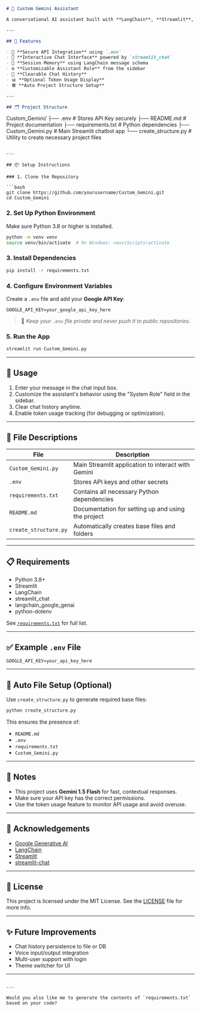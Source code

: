 ```markdown
# 🤖 Custom Gemini Assistant

A conversational AI assistant built with **LangChain**, **Streamlit**, and **Google's Gemini 1.5 model**. This project allows users to interact with a friendly and configurable AI chatbot through a simple web interface.

---

## 🚀 Features

- 🔐 **Secure API Integration** using `.env`
- 💬 **Interactive Chat Interface** powered by `streamlit_chat`
- 🔄 **Session Memory** using LangChain message schema
- ⚙️ **Customizable Assistant Role** from the sidebar
- 🧹 **Clearable Chat History**
- 📊 **Optional Token Usage Display**
- 🛠️ **Auto Project Structure Setup**

---

## 🗂️ Project Structure

```

Custom\_Gemini/
├── .env                   # Stores API Key securely
├── README.md              # Project documentation
├── requirements.txt       # Python dependencies
├── Custom\_Gemini.py       # Main Streamlit chatbot app
└── create\_structure.py    # Utility to create necessary project files

````

---

## 📦 Setup Instructions

### 1. Clone the Repository

```bash
git clone https://github.com/yourusername/Custom_Gemini.git
cd Custom_Gemini
````

### 2. Set Up Python Environment

Make sure Python 3.8 or higher is installed.

```bash
python -m venv venv
source venv/bin/activate  # On Windows: venv\Scripts\activate
```

### 3. Install Dependencies

```bash
pip install -r requirements.txt
```

### 4. Configure Environment Variables

Create a `.env` file and add your **Google API Key**:

```
GOOGLE_API_KEY=your_google_api_key_here
```

> 🔐 *Keep your `.env` file private and never push it to public repositories.*

### 5. Run the App

```bash
streamlit run Custom_Gemini.py
```

---

## 🧪 Usage

1. Enter your message in the chat input box.
2. Customize the assistant's behavior using the "System Role" field in the sidebar.
3. Clear chat history anytime.
4. Enable token usage tracking (for debugging or optimization).

---

## 📁 File Descriptions

| File                  | Description                                        |
| --------------------- | -------------------------------------------------- |
| `Custom_Gemini.py`    | Main Streamlit application to interact with Gemini |
| `.env`                | Stores API keys and other secrets                  |
| `requirements.txt`    | Contains all necessary Python dependencies         |
| `README.md`           | Documentation for setting up and using the project |
| `create_structure.py` | Automatically creates base files and folders       |

---

## 📋 Requirements

* Python 3.8+
* Streamlit
* LangChain
* streamlit\_chat
* langchain\_google\_genai
* python-dotenv

See [`requirements.txt`](./requirements.txt) for full list.

---

## ✅ Example `.env` File

```dotenv
GOOGLE_API_KEY=your_api_key_here
```

---

## 🔧 Auto File Setup (Optional)

Use `create_structure.py` to generate required base files:

```bash
python create_structure.py
```

This ensures the presence of:

* `README.md`
* `.env`
* `requirements.txt`
* `Custom_Gemini.py`

---

## 📌 Notes

* This project uses **Gemini 1.5 Flash** for fast, contextual responses.
* Make sure your API key has the correct permissions.
* Use the token usage feature to monitor API usage and avoid overuse.

---

## 🙏 Acknowledgements

* [Google Generative AI](https://ai.google/discover/gemini/)
* [LangChain](https://www.langchain.com/)
* [Streamlit](https://streamlit.io/)
* [streamlit-chat](https://github.com/AI-Yash/st-chat)

---

## 📜 License

This project is licensed under the MIT License. See the [LICENSE](LICENSE) file for more info.

---

## ✨ Future Improvements

* Chat history persistence to file or DB
* Voice input/output integration
* Multi-user support with login
* Theme switcher for UI

---

```

---

Would you also like me to generate the contents of `requirements.txt` based on your code?
```
